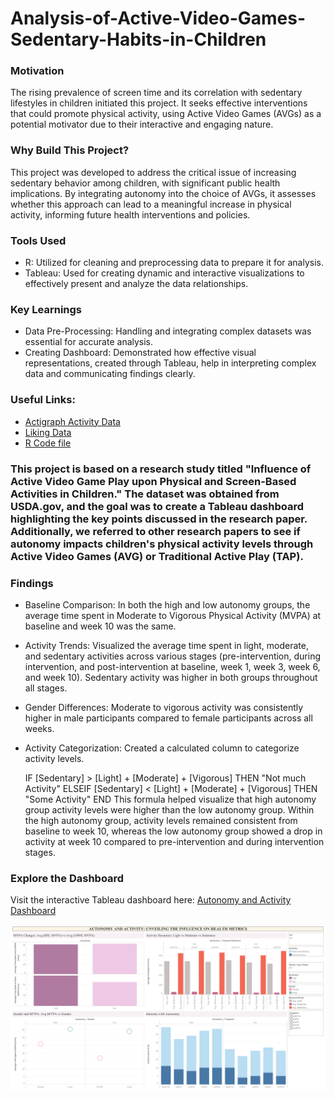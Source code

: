 # Analysis-of-Active-Video-Games-Sedentary-Habits-in-Children

### Motivation
The rising prevalence of screen time and its correlation with sedentary lifestyles in children initiated this project. It seeks effective interventions that could promote physical activity, using Active Video Games (AVGs) as a potential motivator due to their interactive and engaging nature.

### Why Build This Project?
This project was developed to address the critical issue of increasing sedentary behavior among children, with significant public health implications. By integrating autonomy into the choice of AVGs, it assesses whether this approach can lead to a meaningful increase in physical activity, informing future health interventions and policies.

### Tools Used
* R: Utilized for cleaning and preprocessing data to prepare it for analysis.
* Tableau: Used for creating dynamic and interactive visualizations to effectively present and analyze the data relationships.

### Key Learnings
* Data Pre-Processing: Handling and integrating complex datasets was essential for accurate analysis.
* Creating Dashboard: Demonstrated how effective visual representations, created through Tableau, help in interpreting complex data and communicating findings clearly.

### Useful Links:
* <a href="https://github.com/LakshmiPriyaDiwakar2706/Analysis-of-Active-Video-Games-Sedentary-Habits-in-Children/blob/main/actigraph_activity_data.xlsx">Actigraph Activity Data</a>
* <a href="https://github.com/LakshmiPriyaDiwakar2706/Analysis-of-Active-Video-Games-Sedentary-Habits-in-Children/blob/main/liking data.xlsx">Liking Data</a>
* <a href="https://github.com/LakshmiPriyaDiwakar2706/Analysis-of-Active-Video-Games-Sedentary-Habits-in-Children/blob/main/Data Cleaning.R">R Code file</a>

### This project is based on a research study titled "Influence of Active Video Game Play upon Physical and Screen-Based Activities in Children." The dataset was obtained from USDA.gov, and the goal was to create a Tableau dashboard highlighting the key points discussed in the research paper. Additionally, we referred to other research papers to see if autonomy impacts children's physical activity levels through Active Video Games (AVG) or Traditional Active Play (TAP).

### Findings
* Baseline Comparison: In both the high and low autonomy groups, the average time spent in Moderate to Vigorous Physical Activity (MVPA) at baseline and week 10 was the same.
* Activity Trends: Visualized the average time spent in light, moderate, and sedentary activities across various stages (pre-intervention, during intervention, and post-intervention at baseline, week 1, week 3, week 6, and week 10). Sedentary activity was higher in both groups throughout all stages.
* Gender Differences: Moderate to vigorous activity was consistently higher in male participants compared to female participants across all weeks.
* Activity Categorization: Created a calculated column to categorize activity levels.

   IF [Sedentary] > [Light] + [Moderate] + [Vigorous] THEN "Not much Activity"
   ELSEIF [Sedentary] < [Light] + [Moderate] + [Vigorous] THEN "Some Activity"
   END
This formula helped visualize that high autonomy group activity levels were higher than the low autonomy group. Within the high autonomy group, activity levels remained consistent from baseline to week 10, whereas the low autonomy group showed a drop in activity at week 10 compared to pre-intervention and during intervention stages.

### Explore the Dashboard
Visit the interactive Tableau dashboard here: [Autonomy and Activity Dashboard](https://public.tableau.com/app/profile/lakshmi.priya.diwakar7591/viz/AutonomyandActivity/AutonomyandActivity)

[![Autonomy and Activity](https://github.com/LakshmiPriyaDiwakar2706/Analysis-of-Active-Video-Games-Sedentary-Habits-in-Children/blob/main/Autonomy%20and%20Activity.png?raw=true)](https://public.tableau.com/app/profile/lakshmi.priya.diwakar7591/viz/AutonomyandActivity/AutonomyandActivity)
